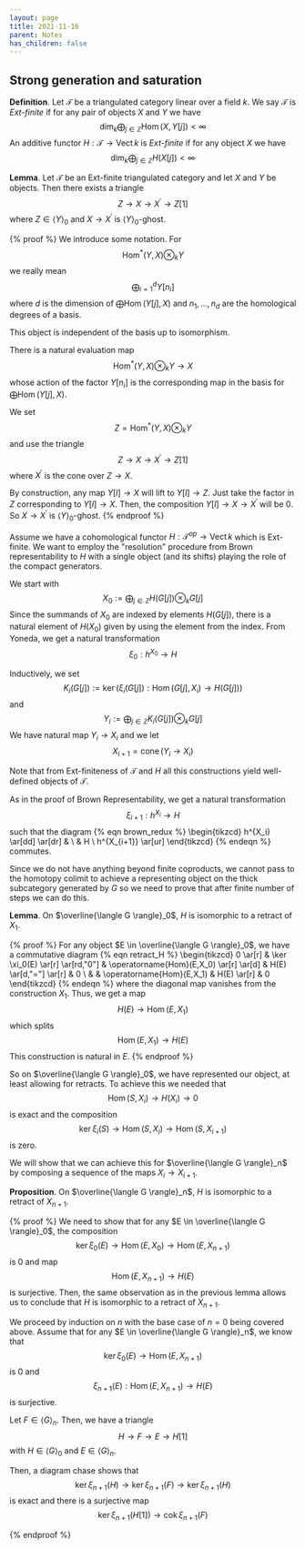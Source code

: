 ```yaml
---
layout: page
title: 2021-11-16
parent: Notes
has_children: false
---
```


## Strong generation and saturation 

**Definition**. Let $\mathcal T$ be a triangulated 
category linear over a field $k$. We say $\mathcal T$ is 
_Ext-finite_ if for any pair of objects $X$ and $Y$ we 
have 
$$
\dim_k \bigoplus_{j \in \mathbb{Z}} \operatorname{Hom}(X,Y[j]) 
< \infty 
$$
An additive functor $H : \mathcal T \to \operatorname{Vect} k$ 
is _Ext-finite_ if for any object $X$ we have 
$$
\dim_k \bigoplus_{j \in \mathbb{Z}} H(X[j]) < \infty
$$

**Lemma**. Let $\mathcal T$ be an Ext-finite triangulated category 
and let $X$ and $Y$ be objects. Then there exists a triangle 
$$
	Z \to X \to X^\prime \to Z[1]
$$
where $Z \in \langle Y \rangle_0$ and $X \to X^\prime$ is 
$\langle Y \rangle_0$-ghost. 

{% proof %}
We introduce some notation. For 
$$
\operatorname{Hom}^\ast(Y,X) \otimes_k Y 
$$
we really mean 
$$
\bigoplus_{i=1}^d Y[n_i]
$$
where $d$ is the dimension of $\bigoplus \operatorname{Hom}(Y[j],X)$ 
and $n_1,\ldots,n_d$ are the homological degrees of a basis. 

This object is independent of the basis up to isomorphism. 

There is a natural evaluation map 
$$
\operatorname{Hom}^\ast(Y,X) \otimes_k Y \to X
$$
whose action of the factor $Y[n_i]$ is the corresponding map 
in the basis for $\bigoplus \operatorname{Hom}(Y[j],X)$. 

We set 
$$
Z = \operatorname{Hom}^\ast(Y,X) \otimes_k Y 
$$
and use the triangle 
$$
Z \to X \to X^\prime \to Z[1]
$$
where $X^\prime$ is the cone over $Z \to X$. 

By construction, any map $Y[l] \to X$ will lift to $Y[l] \to Z$. 
Just take the factor in $Z$ corresponding to $Y[l] \to X$. Then, 
the composition $Y[l] \to X \to X^\prime$ will be $0$. So 
$X \to X^\prime$ is $\langle Y \rangle_0$-ghost. 
{% endproof %}

Assume we have a cohomological functor $H : \mathcal T^{op} \to 
\operatorname{Vect} k$ which is Ext-finite. We want to employ the 
"resolution" procedure from Brown representability to $H$ with a 
single object (and its shifts) playing the role of the compact 
generators. 

We start with 
$$
X_0 := \bigoplus_{j \in \mathbb{Z}} H(G[j]) \otimes_k G[j]
$$
Since the summands of $X_0$ are indexed by elements $H(G[j])$, 
there is a natural element of $H(X_0)$ given by using the 
element from the index. From Yoneda, we get a natural 
transformation 
$$
\xi_0 : h^{X_0} \to H
$$

Inductively, we set 
$$
K_i(G[j]) := \ker\left( \xi_i(G[j]): \operatorname{Hom}(G[j],X_i) \to 
H(G[j]) \right)
$$
and 
$$
Y_i := \bigoplus_{j \in \mathbb{Z}} K_i(G[j]) \otimes_k G[j]
$$
We have natural map $Y_i \to X_i$ and we let 
$$
X_{i+1} = \operatorname{cone}(Y_i \to X_i)
$$

Note that from Ext-finiteness of $\mathcal T$ and $H$ all this 
constructions yield well-defined objects of $\mathcal T$. 

As in the proof of Brown Representability, we get a natural 
transformation 
$$
\xi_{i+1} : h^{X_i} \to H 
$$
such that the diagram 
{% eqn brown_redux %}
\begin{tikzcd}
h^{X_i} \ar[dd] \ar[dr] & \\
& H \\
h^{X_{i+1}} \ar[ur] 
\end{tikzcd}
{% endeqn %}
commutes. 

Since we do not have anything beyond finite coproducts, we cannot 
pass to the homotopy colimit to achieve a representing object on 
the thick subcategory generated by $G$ so we need to prove that 
after finite number of steps we can do this. 

**Lemma**. On $\overline{\langle G \rangle}_0$, $H$ is isomorphic to a 
retract of $X_1$. 

{% proof %}
For any object $E \in \overline{\langle G \rangle}_0$, we 
have a commutative diagram 
{% eqn retract_H %}
\begin{tikzcd}
0 \ar[r] & \ker \xi_0(E) \ar[r] \ar[rd,"0"] & 
\operatorname{Hom}(E,X_0) \ar[r] \ar[d] & H(E)
\ar[d,"="] \ar[r] & 0 \\
& & \operatorname{Hom}(E,X_1) & H(E) \ar[r] & 0 
\end{tikzcd}
{% endeqn %}
where the diagonal map vanishes from the construction $X_1$. Thus, we 
get a map 
$$
H(E) \to \operatorname{Hom}(E,X_1) 
$$
which splits 
$$
\operatorname{Hom}(E,X_1) \to H(E)
$$
This construction is natural in $E$. 
{% endproof %}

So on $\overline{\langle G \rangle}_0$, we have represented our 
object, at least allowing for retracts. To achieve this we needed that
$$
\operatorname{Hom}(S,X_i) \to H(X_i) \to 0
$$
is exact and the composition 
$$
\ker \xi_i(S) \to \operatorname{Hom}(S,X_i) \to 
\operatorname{Hom}(S,X_{i+1})
$$
is zero. 

We will show that we can achieve this for $\overline{\langle G 
\rangle}_n$ by composing a sequence of the maps $X_i \to X_{i+1}$. 

**Proposition**. On $\overline{\langle G \rangle}_n$, $H$ is 
isomorphic to a retract of $X_{n+1}$.

{% proof %}
We need to show that for any $E \in \overline{\langle G \rangle}_0$, 
the composition 
$$
\ker \xi_0(E) \to \operatorname{Hom}(E,X_0) \to 
\operatorname{Hom}(E,X_{n+1})
$$
is $0$ and map 
$$
\operatorname{Hom}(E,X_{n+1}) \to H(E) 
$$
is surjective. Then, the same observation as in the previous lemma 
allows us to conclude that $H$ is isomorphic to a retract of $X_{n+1}$. 

We proceed by induction on $n$ with the base case of $n=0$ being 
covered above. Assume that for any $E \in 
\overline{\langle G \rangle}_n$, we know that 
$$
\ker \xi_0(E) \to \operatorname{Hom}(E,X_{n+1})
$$
is $0$ and 
$$
\xi_{n+1}(E) : \operatorname{Hom}(E,X_{n+1}) \to H(E) 
$$
is surjective. 

Let $F \in \langle G \rangle_n$. Then, we have a triangle 
$$
	H \to F \to E \to H[1]
$$
with $H \in \langle G \rangle_0$ and $E \in \langle G \rangle_n$. 

Then, a diagram chase shows that 
$$
\ker \xi_{n+1}(H) \to \ker \xi_{n+1}(F) \to \ker \xi_{n+1}(H) 
$$
is exact and there is a surjective map 
$$
\ker \xi_{n+1}(H[1]) \to \operatorname{cok} \xi_{n+1}(F) 
$$

{% endproof %}
